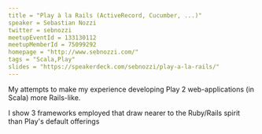 ```yaml
---
title = "Play à la Rails (ActiveRecord, Cucumber, ...)"
speaker = Sebastian Nozzi
twitter = sebnozzi
meetupEventId = 133130112
meetupMemberId = 75099292
homepage = "http://www.sebnozzi.com/"
tags = "Scala,Play"
slides = "https://speakerdeck.com/sebnozzi/play-a-la-rails/"
---
```

My attempts to make my experience developing Play 2 web-applications (in Scala) more Rails-like.

I show 3 frameworks employed that draw nearer to the Ruby/Rails spirit than Play's default offerings